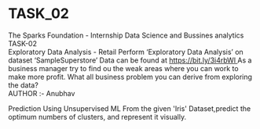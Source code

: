
# TASK_02
The Sparks Foundation - Internship 
Data Science and Bussines analytics  
TASK-02\
Exploratory Data Analysis - Retail 
Perform ‘Exploratory Data Analysis’ on dataset ‘SampleSuperstore’ 
Data can be found at [https://bit.ly/3i4rbWl  ](https://bit.ly/3kXTdox)
As a business manager try to find ou the weak areas where you can work to make more profit. 
What all business problem you can derive from exploring the data?  
AUTHOR :- Anubhav




Prediction Using Unsupervised ML
From the given 'Iris' Dataset,predict the optimum numbers of clusters, and represent it visually.

